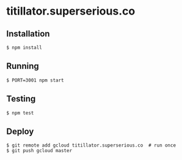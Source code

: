 # titillator.superserious.co

## Installation

    $ npm install

## Running

    $ PORT=3001 npm start

## Testing

    $ npm test

## Deploy

    $ git remote add gcloud titillator.superserious.co  # run once
    $ git push gcloud master
